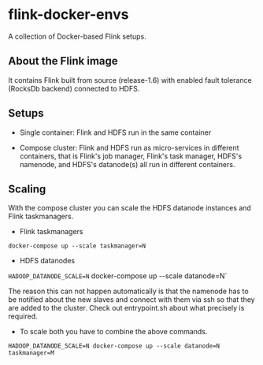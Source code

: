 # flink-docker-envs

A collection of Docker-based Flink setups.

## About the Flink image

It contains Flink built from source (release-1.6) with enabled fault tolerance (RocksDb backend) connected to HDFS.

## Setups

- Single container: Flink and HDFS run in the same container

- Compose cluster: Flink and HDFS run as micro-services in different containers, that is Flink's job manager, Flink's task manager, HDFS's namenode, and HDFS's datanode(s) all run in different containers.

## Scaling

With the compose cluster you can scale the HDFS datanode instances and Flink taskmanagers.

- Flink taskmanagers

`docker-compose up --scale taskmanager=N`

- HDFS datanodes

`HADOOP_DATANODE_SCALE=N` docker-compose up --scale datanode=N`

The reason this can not happen automatically is that the namenode has to be notified about the new slaves and connect with them via ssh so that they are added to the cluster. Check out entrypoint.sh about what precisely is required.

- To scale both you have to combine the above commands.

`HADOOP_DATANODE_SCALE=N docker-compose up --scale datanode=N taskmanager=M`
